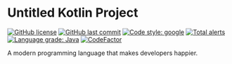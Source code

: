 # Untitled Kotlin Project

[![GitHub license](https://img.shields.io/github/license/ccxxxi/template-repo-kotlin)](LICENSE)
[![GitHub last commit](https://img.shields.io/github/last-commit/ccxxxi/template-repo-kotlin)](https://github.com/CCXXXI/template-repo-kotlin/commits)
[![Code style: google](https://img.shields.io/badge/code%20style-google-4285F4.svg)](https://github.com/google/google-java-format)
[![Total alerts](https://img.shields.io/lgtm/alerts/g/CCXXXI/template-repo-kotlin.svg?logo=lgtm&logoWidth=18)](https://lgtm.com/projects/g/CCXXXI/template-repo-kotlin/alerts/)
[![Language grade: Java](https://img.shields.io/lgtm/grade/java/g/CCXXXI/template-repo-kotlin.svg?logo=lgtm&logoWidth=18)](https://lgtm.com/projects/g/CCXXXI/template-repo-kotlin/context:java)
[![CodeFactor](https://www.codefactor.io/repository/github/ccxxxi/template-repo-kotlin/badge)](https://www.codefactor.io/repository/github/ccxxxi/template-repo-kotlin)

A modern programming language that makes developers happier.
